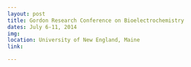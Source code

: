 ```yaml
---
layout: post
title: Gordon Research Conference on Bioelectrochemistry
dates: July 6-11, 2014
img: 
location: University of New England, Maine
link: 

---
```

